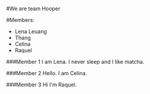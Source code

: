 #We are team Hooper

#Members:

* Lena Leuang
* Thang 
* Celina
* Raquel

###Member 1
I am Lena. I never sleep and I like matcha.

###Member 2
Hello. I am Celina.

###Member 3
Hi I'm Raquel.
